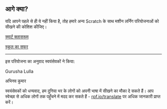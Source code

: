 ## आगे क्या?

यदि आपने पहले से ही ये नहीं किया है, तोह हमारे अन्य Scratch के साथ मशीन लर्निंग परियोजनाओं को सीखने की कोशिश कीजिए।

[स्मार्ट क्लासरूम](https://projects.raspberrypi.org/hi-IN/projects/smart-classroom)

[स्कूल का सफर](https://projects.raspberrypi.org/hi-IN/projects/journey-to-school)


***
इस परियोजना का अनुवाद स्वयंसेवकों ने किया:

Gurusha Lulla

अभिनव कुमार

स्वयंसेवकों को धन्यवाद, हम दुनिया भर के लोगों को अपनी भाषा में सीखने का मौका दे सकते हैं। आप स्वेच्छा से अधिक लोगों तक पहुँचने में मदद कर सकते हैं - [rpf.io/translate](https://rpf.io/translate) पर अधिक जानकारी प्राप्त करें।